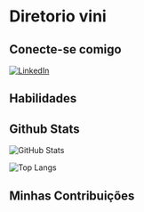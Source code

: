 # Diretorio vini

## Conecte-se comigo
[![LinkedIn](https://img.shields.io/badge/LinkedIn-000?style=for-the-badge&logo=linkedin&logoColor=12500)](https://www.linkedin.com/in/vinicius-silva-o/) 

## Habilidades

## Github Stats
![GitHub Stats](https://github-readme-stats.vercel.app/api?username=Vinicius0liveira&theme=shadow_red&bg_color=500&border_color=F8F8FF&show_icons=true&icon_color=F8F8FF&title_color=F8F8FF&text_color=FFF)

![Top Langs](https://github-readme-stats-git-masterrstaa-rickstaa.vercel.app/api/top-langs/?username=Vinicius0liveira&layout=compact&bg_color=500&border_color=F8F8FF&title_color=F8F8FF&text_color=FFF) 

## Minhas Contribuições

